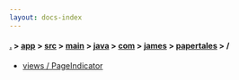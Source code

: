 ```yaml
---
layout: docs-index
---
```

#### [.](./../../../../../../../index) > [app](./../../../../../../index) > [src](./../../../../../index) > [main](./../../../../index) > [java](./../../../index) > [com](./../../index) > [james](./../index) > [papertales](./index) > **/**

- [views / PageIndicator](views/PageIndicator)
